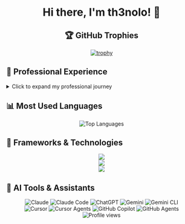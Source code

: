<h1 align="center">Hi there, I'm th3nolo! 👋</h1>

<h2 align="center">🏆 GitHub Trophies</h2>

<p align="center">
  <a href="https://github.com/ryo-ma/github-profile-trophy">
    <img src="https://github-profile-trophy.vercel.app/?username=th3nolo&theme=flat&column=-1&margin-w=15&margin-h=15&no-trophies=Issues,PullRequest,Reviews&title=Stars,Followers,Commits,Repositories,Experience,Ancients,MultiLanguage,LongTimeUser,AllSuperRank" alt="trophy">
  </a>
</p>

## 💼 Professional Experience

<details>
<summary>Click to expand my professional journey</summary>

### 🚀 Experience Overview

**Software Engineer with Expertise in Blockchain Development and Cryptocurrency Analysis**

I am a highly skilled and experienced software engineer with expertise in blockchain development and cryptocurrency analysis. I have a deep understanding of the underlying technology and am passionate about using technology to solve real-world problems.

### 💼 Professional Background

**Back-end Developer**  
*4+ Years of Experience in Blockchain & Web Development*

- Develop and maintain decentralized applications (dApps) and smart contract systems
- Create, test, and deploy Solidity smart contracts using OpenZeppelin standards
- Build scalable, serverless backend architectures with Node.js, TypeScript, and NestJS
- Implement blockchain integrations using Web3.js and Ethers.js libraries
- Write automated defender scripts for smart contract monitoring and management
- Design and customize backend solutions to meet diverse client requirements
- Utilize Hardhat and Foundry frameworks for testing and deployment
- Ensure protocol reliability and optimize performance across full-stack applications

### 🛠️ Technical Skills

**Blockchain Development**
- Solidity, Hardhat, OpenZeppelin
- Web3JS, EtherJS
- Cadence, Flow Blockchain, EVM
- Smart Contract Development & Testing

**Backend Development**
- Node.js, TypeScript, JavaScript
- NestJS, Express.js
- Serverless Architecture
- API Rest Development

**Database & Infrastructure**
- MongoDB, MySQL, PostgreSQL
- Docker, RabbitMQ
- Git, GitHub
- Socket.io

**Other Skills**
- Python for Cryptocurrency Analysis
- C1 English Proficiency
- Strong problem-solving and communication skills

### 🎓 Education
**Computer Science**  
*(2015 - 2021)*

</details>

## 📊 Most Used Languages

<div align="center">
  <img src="https://github-readme-stats.vercel.app/api/top-langs/?username=th3nolo&layout=compact&theme=default&langs_count=12" alt="Top Languages" />
</div>

## 🚀 Frameworks & Technologies

<div align="center">
  <a href="https://skillicons.dev">
    <img src="https://skillicons.dev/icons?i=nodejs,typescript,nestjs,express,solidity,react,mongodb&perline=7" />
  </a>
  <br/>
  <a href="https://skillicons.dev">
    <img src="https://skillicons.dev/icons?i=postgres,docker,git,github,rabbitmq,python,mysql&perline=7" />
  </a>
  <br/>
  <a href="https://skillicons.dev">
    <img src="https://skillicons.dev/icons?i=vscode,postman,linux,bash,markdown&perline=7" />
  </a>
</div>

## 🤖 AI Tools & Assistants

<div align="center">
  <img src="https://img.shields.io/badge/Claude-8A5CF5?style=for-the-badge&logo=anthropic&logoColor=white" alt="Claude" />
  <img src="https://img.shields.io/badge/Claude_Code-8A5CF5?style=for-the-badge&logo=anthropic&logoColor=white" alt="Claude Code" />
  <img src="https://img.shields.io/badge/ChatGPT-00A67E?style=for-the-badge&logo=openai&logoColor=white" alt="ChatGPT" />
  <img src="https://img.shields.io/badge/Gemini-4285F4?style=for-the-badge&logo=google&logoColor=white" alt="Gemini" />
  <img src="https://img.shields.io/badge/Gemini_CLI-4285F4?style=for-the-badge&logo=google&logoColor=white" alt="Gemini CLI" />
  <br/>
  <img src="https://img.shields.io/badge/Cursor-000000?style=for-the-badge&logo=data:image/svg+xml;base64,PHN2ZyB3aWR0aD0iMjQiIGhlaWdodD0iMjQiIHZpZXdCb3g9IjAgMCAyNCAyNCIgZmlsbD0ibm9uZSIgeG1sbnM9Imh0dHA6Ly93d3cudzMub3JnLzIwMDAvc3ZnIj4KPHBhdGggZD0iTTEyIDJDNi40OCAyIDIgNi40OCAyIDEyQzIgMTcuNTIgNi40OCAyMiAxMiAyMkMxNy41MiAyMiAyMiAxNy41MiAyMiAxMkMyMiA2LjQ4IDE3LjUyIDIgMTIgMjoiIGZpbGw9IndoaXRlIi8+Cjwvc3ZnPg==&logoColor=white" alt="Cursor" />
  <img src="https://img.shields.io/badge/Cursor_Agents-000000?style=for-the-badge&logo=data:image/svg+xml;base64,PHN2ZyB3aWR0aD0iMjQiIGhlaWdodD0iMjQiIHZpZXdCb3g9IjAgMCAyNCAyNCIgZmlsbD0ibm9uZSIgeG1sbnM9Imh0dHA6Ly93d3cudzMub3JnLzIwMDAvc3ZnIj4KPHBhdGggZD0iTTEyIDJDNi40OCAyIDIgNi40OCAyIDEyQzIgMTcuNTIgNi40OCAyMiAxMiAyMkMxNy41MiAyMiAyMiAxNy41MiAyMiAxMkMyMiA2LjQ4IDE3LjUyIDIgMTIgMloiIGZpbGw9IndoaXRlIi8+Cjwvc3ZnPg==&logoColor=white" alt="Cursor Agents" />
  <img src="https://img.shields.io/badge/GitHub_Copilot-000000?style=for-the-badge&logo=github&logoColor=white" alt="GitHub Copilot" />
  <img src="https://img.shields.io/badge/GitHub_Agents-000000?style=for-the-badge&logo=github&logoColor=white" alt="GitHub Agents" />
</div>


<div align="center">
  <img src="https://komarev.com/ghpvc/?username=th3nolo&color=blueviolet&style=flat-square&label=Profile+Views" alt="Profile views" />
</div>

